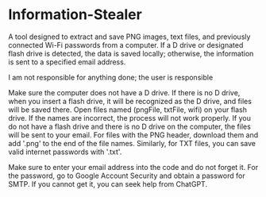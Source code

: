 # Information-Stealer
A tool designed to extract and save PNG images, text files, and previously connected Wi-Fi passwords from a computer. If a D drive or designated flash drive is detected, the data is saved locally; otherwise, the information is sent to a specified email address.

I am not responsible for anything done; the user is responsible

Make sure the computer does not have a D drive. If there is no D drive, when you insert a flash drive, it will be recognized as the D drive, and files will be saved there. Open files named (pngFile, txtFile, wifi) on your flash drive. If the names are incorrect, the process will not work properly. If you do not have a flash drive and there is no D drive on the computer, the files will be sent to your email. For files with the PNG header, download them and add '.png' to the end of the file names. Similarly, for TXT files, you can save valid internet passwords with '.txt'.

Make sure to enter your email address into the code and do not forget it. For the password, go to Google Account Security and obtain a password for SMTP. If you cannot get it, you can seek help from ChatGPT.

